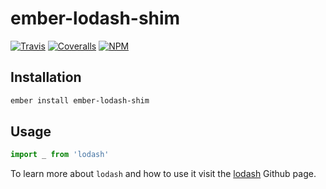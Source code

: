 # ember-lodash-shim

[![Travis][ci-img]][ci-url] [![Coveralls][cov-img]][cov-url] [![NPM][npm-img]][npm-url]

## Installation

```bash
ember install ember-lodash-shim
```

## Usage

```js
import _ from 'lodash'
```

To learn more about `lodash` and how to use it visit the [lodash](https://github.com/lodash/lodash) Github page.

[ci-img]: https://img.shields.io/travis/ciena-blueplanet/ember-lodash-shim.svg "Travis CI Build Status"
[ci-url]: https://travis-ci.org/ciena-blueplanet/ember-lodash-shim
[cov-img]: https://img.shields.io/coveralls/cciena-blueplanet/ember-lodash-shim.svg "Coveralls Code Coverage"
[cov-url]: https://coveralls.io/github/ciena-blueplanet/ember-lodash-shim
[npm-img]: https://img.shields.io/npm/v/ember-lodash-shim.svg "NPM Version"
[npm-url]: https://www.npmjs.com/package/ember-lodash-shim
